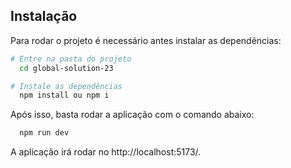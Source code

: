 ## Instalação

Para rodar o projeto é necessário antes instalar as dependências:

```bash
# Entre na pasta do projeto
  cd global-solution-23

# Instale as dependências
  npm install ou npm i 
```

Após isso, basta rodar a aplicação com o comando abaixo:

```bash
  npm run dev
```

A aplicação irá rodar no http://localhost:5173/.

